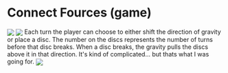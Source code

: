 # Connect Fources (game)

<img src="https://i.imgur.com/jO8LDPP.png" align="center">
<img src="http://www.matthewmacraebovell.ml/connectfources/img/g1.gif" align="center">
Each turn the player can choose to either shift the direction of gravity or place a disc. The number on the discs represents the number of turns before that disc breaks. When a disc breaks, the gravity pulls the discs above it in that direction. It's kind of complicated... but thats what I was going for.

<img src="https://i.imgur.com/IVGBLnH.png" align="center">

